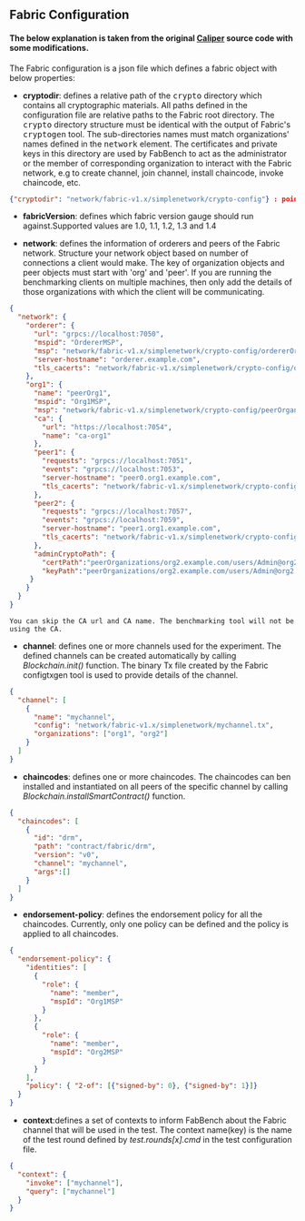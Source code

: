 ## Fabric Configuration

#### The below explanation is taken from the original [Caliper](https://github.com/Huawei-OSG/caliper/blob/master/docs/Fabric%20Configuration.md) source code with some modifications.


The Fabric configuration is a json file which defines a fabric object with below properties:

* **cryptodir**: defines a relative path of the <tt>crypto</tt> directory which contains all cryptographic materials. All paths defined in the configuration file are relative paths to the Fabric root directory. The <tt>crypto</tt> directory structure must be identical with the output of Fabric's <tt>cryptogen</tt> tool. The sub-directories names must match organizations' names defined in the <tt>network</tt> element. The certificates and private keys in this directory are used by FabBench to act as the administrator or the member of corresponding organization to interact with the Fabric network, e.g to create channel, join channel, install chaincode, invoke chaincode, etc.      
 
```json
{"cryptodir": "network/fabric-v1.x/simplenetwork/crypto-config"} : points to the fabric network directory against the version which the benchmarks will be running.
```
* **fabricVersion**: defines which fabric version gauge should run against.Supported values are 1.0, 1.1, 1.2, 1.3 and 1.4

* **network**: defines the information of orderers and peers of the Fabric network. Structure your network object based on number of connections a client would make. The key of organization objects and peer objects must start with 'org' and 'peer'. If you are running the benchmarking clients on multiple machines, then only add the details of those organizations with which the client will be communicating.
```json
{
  "network": {
    "orderer": {
      "url": "grpcs://localhost:7050",
      "mspid": "OrdererMSP",
      "msp": "network/fabric-v1.x/simplenetwork/crypto-config/ordererOrganizations/example.com/msp/",
      "server-hostname": "orderer.example.com",
      "tls_cacerts": "network/fabric-v1.x/simplenetwork/crypto-config/ordererOrganizations/example.com/orderers/orderer.example.com/tls/ca.crt"
    },
    "org1": {
      "name": "peerOrg1",
      "mspid": "Org1MSP",
      "msp": "network/fabric-v1.x/simplenetwork/crypto-config/peerOrganizations/org1.example.com/msp/",
      "ca": {
        "url": "https://localhost:7054",
        "name": "ca-org1"
      },
      "peer1": {
        "requests": "grpcs://localhost:7051",
        "events": "grpcs://localhost:7053",
        "server-hostname": "peer0.org1.example.com",
        "tls_cacerts": "network/fabric-v1.x/simplenetwork/crypto-config/peerOrganizations/org1.example.com/peers/peer0.org1.example.com/tls/ca.crt"
      },
      "peer2": {
        "requests": "grpcs://localhost:7057",
        "events": "grpcs://localhost:7059",
        "server-hostname": "peer1.org1.example.com",
        "tls_cacerts": "network/fabric-v1.x/simplenetwork/crypto-config/peerOrganizations/org1.example.com/peers/peer1.org1.example.com/tls/ca.crt"
      },
      "adminCryptoPath": {
		"certPath":"peerOrganizations/org2.example.com/users/Admin@org2.example.com/msp/signcerts",
		"keyPath":"peerOrganizations/org2.example.com/users/Admin@org2.example.com/msp/keystore"
	 }
    }
  }    
}
```    
```
You can skip the CA url and CA name. The benchmarking tool will not be using the CA. 
```

* **channel**: defines one or more channels used for the experiment. The defined channels can be created automatically by calling *Blockchain.init()* function. The binary Tx file created by the Fabric configtxgen tool is used to provide details of the channel. 
```json
{
  "channel": [
    {
      "name": "mychannel",
      "config": "network/fabric-v1.x/simplenetwork/mychannel.tx",
      "organizations": ["org1", "org2"]
    }
  ]
}
```

* **chaincodes**: defines one or more chaincodes. The chaincodes can ben installed and instantiated on all peers of the specific channel by calling *Blockchain.installSmartContract()* function.
```json
{
  "chaincodes": [
    {
      "id": "drm", 
      "path": "contract/fabric/drm", 
      "version": "v0", 
      "channel": "mychannel",
      "args":[]
    }
  ]
}
```
* **endorsement-policy**: defines the endorsement policy for all the chaincodes. Currently, only one policy can be defined and the policy is applied to all chaincodes.    
```json
{
  "endorsement-policy": {
    "identities": [
      {
        "role": {
          "name": "member",
          "mspId": "Org1MSP"
        }
      },
      {
        "role": {
          "name": "member",
          "mspId": "Org2MSP"
        }
      }
    ],
    "policy": { "2-of": [{"signed-by": 0}, {"signed-by": 1}]}
  }
}
```

* **context**:defines a set of contexts to inform FabBench about the Fabric channel that will be used in the test. The context name(key) is the name of the test round defined by *test.rounds[x].cmd* in the test configuration file.
```json
{
  "context": {
    "invoke": ["mychannel"],
    "query": ["mychannel"]
  }
}
```

